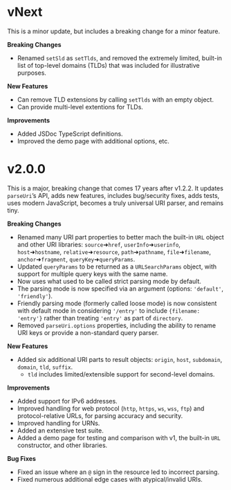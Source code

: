 # vNext

This is a minor update, but includes a breaking change for a minor feature.

**Breaking Changes**

- Renamed `setSld` as `setTlds`, and removed the extremely limited, built-in list of top-level domains (TLDs) that was included for illustrative purposes.

**New Features**

- Can remove TLD extensions by calling `setTlds` with an empty object.
- Can provide multi-level extentions for TLDs.

**Improvements**

- Added JSDoc TypeScript definitions.
- Improved the demo page with additional options, etc.

# v2.0.0

This is a major, breaking change that comes 17 years after v1.2.2. It updates `parseUri`’s API, adds new features, includes bug/security fixes, adds tests, uses modern JavaScript, becomes a truly universal URI parser, and remains tiny.

**Breaking Changes**

- Renamed many URI part properties to better mach the built-in `URL` object and other URI libraries: `source`➜`href`, `userInfo`➜`userinfo`, `host`➜`hostname`, `relative`➜`resource`, `path`➜`pathname`, `file`➜`filename`, `anchor`➜`fragment`, `queryKey`➜`queryParams`.
- Updated `queryParams` to be returned as a `URLSearchParams` object, with support for multiple query keys with the same name.
- Now uses what used to be called strict parsing mode by default.
- The parsing mode is now specified via an argument (options: `'default'`, `'friendly'`).
- Friendly parsing mode (formerly called loose mode) is now consistent with default mode in considering `'/entry'` to include `{filename: 'entry'}` rather than treating `'entry'` as part of `directory`.
- Removed `parseUri.options` properties, including the ability to rename URI keys or provide a non-standard query parser.

**New Features**

- Added six additional URI parts to result objects: `origin`, `host`, `subdomain`, `domain`, `tld`, `suffix`.
  - `tld` includes limited/extensible support for second-level domains.

**Improvements**

- Added support for IPv6 addresses.
- Improved handling for web protocol (`http`, `https`, `ws`, `wss`, `ftp`) and protocol-relative URLs, for parsing accuracy and security.
- Improved handling for URNs.
- Added an extensive test suite.
- Added a demo page for testing and comparison with v1, the built-in `URL` constructor, and other libraries.

**Bug Fixes**

- Fixed an issue where an `@` sign in the resource led to incorrect parsing.
- Fixed numerous additional edge cases with atypical/invalid URIs.
